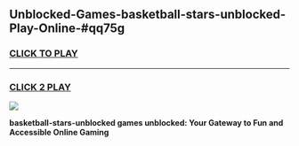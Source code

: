 
## Unblocked-Games-basketball-stars-unblocked-Play-Online-#qq75g
<h3>
<a href="https://premium.freeplayer.one?title=basketball-stars-unblocked&ref=27F">CLICK TO PLAY</a></h3>
<hr>

<h3>
<a href="https://premium.freeplayer.one?title=basketball-stars-unblocked&ref=27F">CLICK 2 PLAY</a>
  
</h3>

<a href="https://premium.freeplayer.one?title=basketball-stars-unblocked&ref=27F"><img src="https://clearcache.store/games.png"></a>


**basketball-stars-unblocked games unblocked: Your Gateway to Fun and Accessible Online Gaming**
